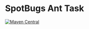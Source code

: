 # SpotBugs Ant Task

[![Maven Central](https://maven-badges.herokuapp.com/maven-central/com.github.spotbugs/spotbugs-ant/badge.svg)](https://maven-badges.herokuapp.com/maven-central/com.github.spotbugs/spotbugs-ant)
